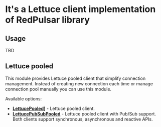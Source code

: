 # It's a Lettuce client implementation of RedPulsar library

## Usage

TBD

## Lettuce pooled
This module provides Lettuce pooled client that simplify connection management. 
Instead of creating new connection each time or manage connection pool manually you can use this module.

Available options:
- **[LettucePooled](./src/main/kotlin/me/himadieiev/redpulsar/lettuce/LettucePooled.kt)]** - Lettuce pooled client.
- **[LettucePubSubPooled](./src/main/kotlin/me/himadieiev/redpulsar/lettuce/LettucePubSubPooled.kt)** - Lettuce pooled client with Pub/Sub support.
Both clients support synchronous, asynchronous and reactive APIs.
